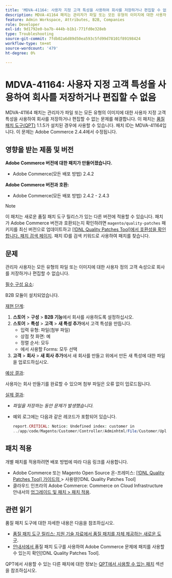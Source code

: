 ```yaml
---
title: 'MDVA-41164: 사용자 지정 고객 특성을 사용하여 회사를 저장하거나 편집할 수 없음'
description: MDVA-41164 패치는 관리자가 파일 또는 모든 유형의 이미지에 대한 사용자 지정 고객 특성을 사용하여 회사를 저장하거나 편집할 수 없는 문제를 해결합니다. 이 패치는 [Quality Patches Tool (QPT)](https://experienceleague.adobe.com/ko/docs/commerce-operations/tools/quality-patches-tool/quality-patches-tool-to-self-serve-quality-patches) 1.1.5가 설치된 경우 사용할 수 있습니다. 패치 ID는 MDVA-41164입니다. 이 문제는 Adobe Commerce 2.4.4에서 수정됩니다.
feature: Admin Workspace, Attributes, B2B, Companies
role: Developer
exl-id: 9d1792e0-ba7b-444b-b1b1-771fd0e328eb
type: Troubleshooting
source-git-commit: 7fdb02a6d89d50ea593c5fd99d78101f89198424
workflow-type: tm+mt
source-wordcount: '479'
ht-degree: 0%

---
```


# MDVA-41164: 사용자 지정 고객 특성을 사용하여 회사를 저장하거나 편집할 수 없음

MDVA-41164 패치는 관리자가 파일 또는 모든 유형의 이미지에 대한 사용자 지정 고객 특성을 사용하여 회사를 저장하거나 편집할 수 없는 문제를 해결합니다. 이 패치는 [품질 패치 도구(QPT)](https://experienceleague.adobe.com/ko/docs/commerce-operations/tools/quality-patches-tool/quality-patches-tool-to-self-serve-quality-patches) 1.1.5가 설치된 경우에 사용할 수 있습니다. 패치 ID는 MDVA-41164입니다. 이 문제는 Adobe Commerce 2.4.4에서 수정됩니다.

## 영향을 받는 제품 및 버전

**Adobe Commerce 버전에 대한 패치가 만들어졌습니다.**

* Adobe Commerce(모든 배포 방법) 2.4.2

**Adobe Commerce 버전과 호환:**

* Adobe Commerce(모든 배포 방법) 2.4.2 - 2.4.3

>[!NOTE]
>
>이 패치는 새로운 품질 패치 도구 릴리스가 있는 다른 버전에 적용할 수 있습니다. 패치가 Adobe Commerce 버전과 호환되는지 확인하려면 `magento/quality-patches` 패키지를 최신 버전으로 업데이트하고 [[!DNL Quality Patches Tool]에서 호환성을 확인합니다. 패치 검색 페이지](https://experienceleague.adobe.com/ko/docs/commerce-operations/tools/quality-patches-tool/quality-patches-tool-to-self-serve-quality-patches). 패치 ID를 검색 키워드로 사용하여 패치를 찾습니다.

## 문제

관리자 사용자는 모든 유형의 파일 또는 이미지에 대한 사용자 정의 고객 속성으로 회사를 저장하거나 편집할 수 없습니다.

<u>필수 구성 요소</u>:

B2B 모듈이 설치되었습니다.

<u>재현 단계</u>:

1. **스토어** > **구성** > **B2B 기능**&#x200B;에서 회사를 사용하도록 설정하십시오.
1. **스토어** > **특성** > **고객** > **새 특성 추가**&#x200B;에서 고객 특성을 만듭니다.
   * 입력 유형: 파일(첨부 파일)
   * 상점 첫 화면: 예
   * 정렬 순서: 모두
   * 에서 사용할 Forms: 모두 선택
1. **고객** > **회사** > **새 회사 추가**&#x200B;에서 새 회사를 만들고 위에서 만든 새 특성에 대한 파일을 업로드하십시오.

<u>예상 결과</u>:

사용자는 회사 만들기를 완료할 수 있으며 첨부 파일은 오류 없이 업로드됩니다.

<u>실제 결과</u>:

* *파일을 저장하는 동안 문제가 발생했습니다.*
* 예외 로그에는 다음과 같은 레코드가 포함되어 있습니다.

  ```php
  report.CRITICAL: Notice: Undefined index: customer in
  ../app/code/Magento/Customer/Controller/Adminhtml/File/Customer/Upload.php on line 69
  ```

## 패치 적용

개별 패치를 적용하려면 배포 방법에 따라 다음 링크를 사용합니다.

* Adobe Commerce 또는 Magento Open Source 온-프레미스: [[!DNL Quality Patches Tool]  가이드의 &#x200B;](/help/tools/quality-patches-tool/usage.md)> 사용량[!DNL Quality Patches Tool]
* 클라우드 인프라의 Adobe Commerce: Commerce on Cloud Infrastructure 안내서의 [업그레이드 및 패치 > 패치 적용](https://experienceleague.adobe.com/docs/commerce-cloud-service/user-guide/develop/upgrade/apply-patches.html?lang=ko).

## 관련 읽기

품질 패치 도구에 대한 자세한 내용은 다음을 참조하십시오.

* [품질 패치 도구 릴리스: 지원 기술 자료에서 품질 패치를 자체 제공하는 새로운 도구](https://experienceleague.adobe.com/ko/docs/commerce-operations/tools/quality-patches-tool/quality-patches-tool-to-self-serve-quality-patches).
* [&#x200B; 안내서에서 &#x200B;](/help/tools/quality-patches-tool/patches-available-in-qpt/check-patch-for-magento-issue-with-magento-quality-patches.md)품질 패치 도구를 사용하여 Adobe Commerce 문제에 패치를 사용할 수 있는지 확인[!DNL Quality Patches Tool].

QPT에서 사용할 수 있는 다른 패치에 대한 정보는 [QPT에서 사용할 수 있는 패치](https://support.magento.com/hc/en-us/sections/360010506631-Patches-available-in-MQP-tool-) 섹션을 참조하십시오.
